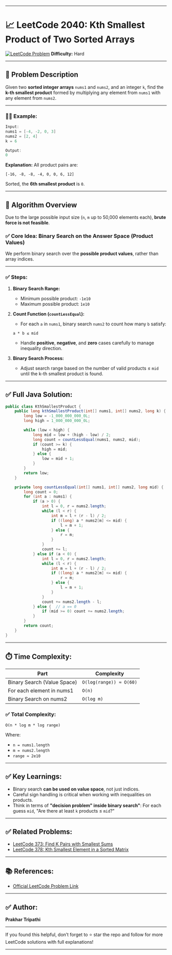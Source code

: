 

---

# 📈 LeetCode 2040: Kth Smallest Product of Two Sorted Arrays

[![LeetCode Problem](https://img.shields.io/badge/LeetCode-2040-orange)](https://leetcode.com/problems/kth-smallest-product-of-two-sorted-arrays/)
**Difficulty:** Hard

---

## 📌 Problem Description

Given two **sorted integer arrays** `nums1` and `nums2`, and an integer `k`, find the **k-th smallest product** formed by multiplying any element from `nums1` with any element from `nums2`.

---

### 🧑‍💻 Example:

```java
Input:
nums1 = [-4, -2, 0, 3]
nums2 = [2, 4]
k = 6

Output:
0
```

**Explanation:**
All product pairs are:

```
[-16, -8, -8, -4, 0, 0, 6, 12]
```

Sorted, the **6th smallest product** is `0`.

---

## 🚀 Algorithm Overview

Due to the large possible input size (`n`, `m` up to 50,000 elements each), **brute force is not feasible**.

### ✅ Core Idea: Binary Search on the Answer Space (Product Values)

We perform binary search over the **possible product values**, rather than array indices.

---

### ✅ Steps:

1. **Binary Search Range:**

   * Minimum possible product: `-1e10`
   * Maximum possible product: `1e10`

2. **Count Function (`countLessEqual`):**

   * For each `a` in `nums1`, binary search `nums2` to count how many `b` satisfy:

   ```
   a * b ≤ mid
   ```

   * Handle **positive**, **negative**, and **zero** cases carefully to manage inequality direction.

3. **Binary Search Process:**

   * Adjust search range based on the number of valid products ≤ `mid` until the k-th smallest product is found.

---

## ✅ Full Java Solution:

```java
public class KthSmallestProduct {
    public long kthSmallestProduct(int[] nums1, int[] nums2, long k) {
        long low = -1_000_000_000_0L;
        long high = 1_000_000_000_0L;

        while (low < high) {
            long mid = low + (high - low) / 2;
            long count = countLessEqual(nums1, nums2, mid);
            if (count >= k) {
                high = mid;
            } else {
                low = mid + 1;
            }
        }
        return low;
    }

    private long countLessEqual(int[] nums1, int[] nums2, long mid) {
        long count = 0;
        for (int a : nums1) {
            if (a > 0) {
                int l = 0, r = nums2.length;
                while (l < r) {
                    int m = l + (r - l) / 2;
                    if ((long) a * nums2[m] <= mid) {
                        l = m + 1;
                    } else {
                        r = m;
                    }
                }
                count += l;
            } else if (a < 0) {
                int l = 0, r = nums2.length;
                while (l < r) {
                    int m = l + (r - l) / 2;
                    if ((long) a * nums2[m] <= mid) {
                        r = m;
                    } else {
                        l = m + 1;
                    }
                }
                count += nums2.length - l;
            } else {  // a == 0
                if (mid >= 0) count += nums2.length;
            }
        }
        return count;
    }
}
```

---

## ⏱️ Time Complexity:

| Part                        | Complexity              |
| --------------------------- | ----------------------- |
| Binary Search (Value Space) | `O(log(range)) ≈ O(60)` |
| For each element in nums1   | `O(n)`                  |
| Binary Search on nums2      | `O(log m)`              |

### ✅ Total Complexity:

```
O(n * log m * log range)
```

Where:

* `n = nums1.length`
* `m = nums2.length`
* `range ≈ 2e10`

---

## ✅ Key Learnings:

* Binary search **can be used on value space**, not just indices.
* Careful sign handling is critical when working with inequalities on products.
* Think in terms of **"decision problem" inside binary search"**:
  For each guess `mid`, "Are there at least `k` products ≤ `mid`?"

---

## ✅ Related Problems:

* [LeetCode 373: Find K Pairs with Smallest Sums](https://leetcode.com/problems/find-k-pairs-with-smallest-sums/)
* [LeetCode 378: Kth Smallest Element in a Sorted Matrix](https://leetcode.com/problems/kth-smallest-element-in-a-sorted-matrix/)

---

## 📚 References:

* [Official LeetCode Problem Link](https://leetcode.com/problems/kth-smallest-product-of-two-sorted-arrays/)

---

## ✅ Author:

**Prakhar Tripathi**

---

If you found this helpful, don’t forget to ⭐ star the repo and follow for more LeetCode solutions with full explanations!

---
